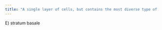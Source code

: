 ```yaml
---
title: "A single layer of cells, but contains the most diverse type of cells in skin A) stratum corneum B) stratum lucidum C) stratum granulosum D) stratum spinosum E) stratum basale"
---
```

E) stratum basale

